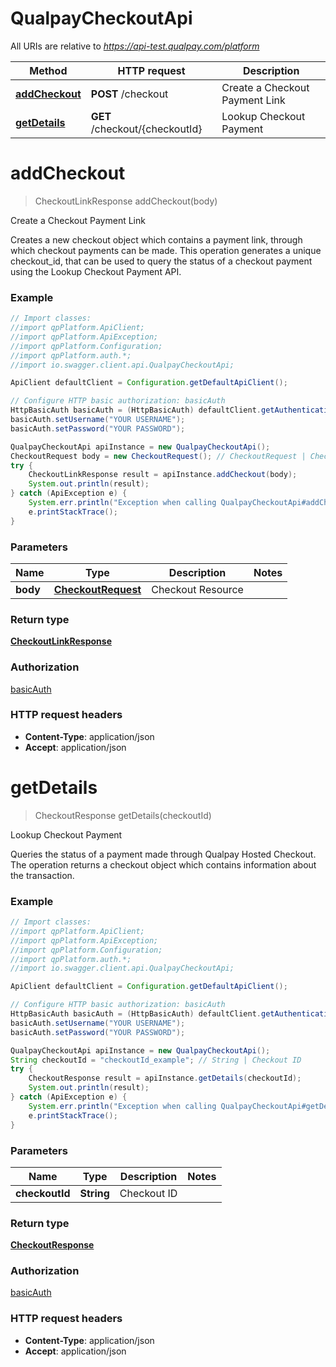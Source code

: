 # QualpayCheckoutApi

All URIs are relative to *https://api-test.qualpay.com/platform*

Method | HTTP request | Description
------------- | ------------- | -------------
[**addCheckout**](QualpayCheckoutApi.md#addCheckout) | **POST** /checkout | Create a Checkout Payment Link
[**getDetails**](QualpayCheckoutApi.md#getDetails) | **GET** /checkout/{checkoutId} | Lookup Checkout Payment


<a name="addCheckout"></a>
# **addCheckout**
> CheckoutLinkResponse addCheckout(body)

Create a Checkout Payment Link

Creates a new checkout object which contains a payment link, through which checkout payments can be made. This operation generates a unique checkout_id, that can be used to query the status of a checkout payment using the Lookup Checkout Payment API.

### Example
```java
// Import classes:
//import qpPlatform.ApiClient;
//import qpPlatform.ApiException;
//import qpPlatform.Configuration;
//import qpPlatform.auth.*;
//import io.swagger.client.api.QualpayCheckoutApi;

ApiClient defaultClient = Configuration.getDefaultApiClient();

// Configure HTTP basic authorization: basicAuth
HttpBasicAuth basicAuth = (HttpBasicAuth) defaultClient.getAuthentication("basicAuth");
basicAuth.setUsername("YOUR USERNAME");
basicAuth.setPassword("YOUR PASSWORD");

QualpayCheckoutApi apiInstance = new QualpayCheckoutApi();
CheckoutRequest body = new CheckoutRequest(); // CheckoutRequest | Checkout Resource
try {
    CheckoutLinkResponse result = apiInstance.addCheckout(body);
    System.out.println(result);
} catch (ApiException e) {
    System.err.println("Exception when calling QualpayCheckoutApi#addCheckout");
    e.printStackTrace();
}
```

### Parameters

Name | Type | Description  | Notes
------------- | ------------- | ------------- | -------------
 **body** | [**CheckoutRequest**](CheckoutRequest.md)| Checkout Resource |

### Return type

[**CheckoutLinkResponse**](CheckoutLinkResponse.md)

### Authorization

[basicAuth](../README.md#basicAuth)

### HTTP request headers

 - **Content-Type**: application/json
 - **Accept**: application/json

<a name="getDetails"></a>
# **getDetails**
> CheckoutResponse getDetails(checkoutId)

Lookup Checkout Payment

Queries the status of a payment made through Qualpay Hosted Checkout. The operation returns a checkout object which contains information about the transaction.

### Example
```java
// Import classes:
//import qpPlatform.ApiClient;
//import qpPlatform.ApiException;
//import qpPlatform.Configuration;
//import qpPlatform.auth.*;
//import io.swagger.client.api.QualpayCheckoutApi;

ApiClient defaultClient = Configuration.getDefaultApiClient();

// Configure HTTP basic authorization: basicAuth
HttpBasicAuth basicAuth = (HttpBasicAuth) defaultClient.getAuthentication("basicAuth");
basicAuth.setUsername("YOUR USERNAME");
basicAuth.setPassword("YOUR PASSWORD");

QualpayCheckoutApi apiInstance = new QualpayCheckoutApi();
String checkoutId = "checkoutId_example"; // String | Checkout ID
try {
    CheckoutResponse result = apiInstance.getDetails(checkoutId);
    System.out.println(result);
} catch (ApiException e) {
    System.err.println("Exception when calling QualpayCheckoutApi#getDetails");
    e.printStackTrace();
}
```

### Parameters

Name | Type | Description  | Notes
------------- | ------------- | ------------- | -------------
 **checkoutId** | **String**| Checkout ID |

### Return type

[**CheckoutResponse**](CheckoutResponse.md)

### Authorization

[basicAuth](../README.md#basicAuth)

### HTTP request headers

 - **Content-Type**: application/json
 - **Accept**: application/json

